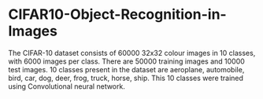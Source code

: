 # CIFAR10-Object-Recognition-in-Images
The CIFAR-10 dataset consists of 60000 32x32 colour images in 10 classes, with 6000 images per class. There are 50000 training images and 10000 test images. 10 classes present in the dataset are aeroplane, automobile, bird, car, dog, deer, frog, truck, horse, ship. This 10 classes were trained using Convolutional neural network.

